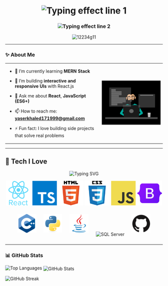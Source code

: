 <h1 align="center">
  <img src="https://readme-typing-svg.demolab.com?font=Fira+Code&size=30&pause=500&color=0E75B6&width=600&lines=Hi+%F0%9F%91%8B%2C+I'm+Yasser+Khaled" alt="Typing effect line 1" />
</h1>

<h3 align="center">
  <img src="https://readme-typing-svg.demolab.com?font=Fira+Code&size=22&pause=1000&color=0E75B6&width=700&lines=%F0%9F%9A%80+Software+Engineer+%7C+Frontend+Developer;React.js%2C+JavaScript%2C+UI%2FUX" alt="Typing effect line 2" />
</h3>




<p align="center">
  <img src="https://komarev.com/ghpvc/?username=12234g11&label=Profile%20views&color=0e75b6&style=flat" alt="12234g11" />
</p>

---

### ✨ About Me

<table>
  <tr>
    <td width="60%">
      
- 🌱 I’m currently learning **MERN Stack**  
- 🔭 I’m building **interactive and responsive UIs** with React.js  
- 💬 Ask me about **React**, **JavaScript (ES6+)**  
- 📫 How to reach me: **yaserkhaled171999@gmail.com**  
- ⚡ Fun fact: I love building side projects that solve real problems  

    </td>
    <td>
      <img src="./thoughtworks-gif_dribbble.gif" alt="GIF" width="100%" />
    </td>
  </tr>
</table>

---

## 🧠 Tech I Love

<div align="center">
  <img src="https://readme-typing-svg.demolab.com?font=Fira+Code&pause=1000&center=true&width=500&lines=React.js;TypeScript;HTML+%26+CSS;JavaScript;Bootstrap;and+more..." alt="Typing SVG" />
</div>

<p align="center">
  <!-- Primary Technologies -->
  <img src="https://raw.githubusercontent.com/devicons/devicon/master/icons/react/react-original-wordmark.svg" alt="React" width="80" height="80"/>
  <img src="https://raw.githubusercontent.com/devicons/devicon/master/icons/typescript/typescript-original.svg" alt="TypeScript" width="80" height="80"/>
  <img src="https://raw.githubusercontent.com/devicons/devicon/master/icons/html5/html5-original-wordmark.svg" alt="HTML5" width="80" height="80"/>
  <img src="https://raw.githubusercontent.com/devicons/devicon/master/icons/css3/css3-original-wordmark.svg" alt="CSS3" width="80" height="80"/>
  <img src="https://raw.githubusercontent.com/devicons/devicon/master/icons/javascript/javascript-original.svg" alt="JavaScript" width="80" height="80"/>
  <img src="https://raw.githubusercontent.com/devicons/devicon/master/icons/bootstrap/bootstrap-original.svg" alt="Bootstrap" width="80" height="80"/>
</p>

<!-- Secondary Tools -->
<p align="center">
  <img src="https://raw.githubusercontent.com/devicons/devicon/master/icons/cplusplus/cplusplus-original.svg" alt="C++" width="60" height="60" style="margin: 10px;" />
  <img src="https://raw.githubusercontent.com/devicons/devicon/master/icons/python/python-original.svg" alt="Python" width="60" height="60" style="margin: 10px;" />
  <img src="https://raw.githubusercontent.com/devicons/devicon/master/icons/java/java-original.svg" alt="Java" width="60" height="60" style="margin: 10px;" />
  <img src="https://www.svgrepo.com/show/303229/microsoft-sql-server-logo.svg" alt="SQL Server" width="60" height="60" style="margin: 10px;" />
  <img src="https://raw.githubusercontent.com/devicons/devicon/master/icons/github/github-original.svg" alt="GitHub" width="60" height="60" style="margin: 10px;" />
</p>


---

### 📊 GitHub Stats
<p>
  <img align="left" src="https://github-readme-stats.vercel.app/api/top-langs?username=12234g11&show_icons=true&locale=en&layout=compact&theme=radical" alt="Top Languages" />
</p>

<p>&nbsp;<img align="center" src="https://github-readme-stats.vercel.app/api?username=12234g11&show_icons=true&locale=en&theme=radical" alt="GitHub Stats" /></p>

<p><img align="center" src="https://github-readme-streak-stats.herokuapp.com/?user=12234g11&theme=radical" alt="GitHub Streak" /></p>
